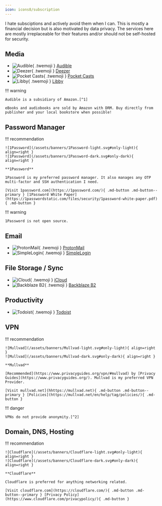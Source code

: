 ```yaml
---
icon: icons8/subscription
---
```


I hate subsciptions and actively avoid them when I can. This is mostly a financial decision but is also motivated by data privacy. The services here are mostly irreplaceable for their features and/or should not be self-hosted for security.

## Media

<div class="grid cards" markdown>

- ![Audible](/assets/logos/Audible.png){ .twemoji } [Audible](https://www.audible.com/)
- ![Deezer](/assets/logos/Deezer.svg){ .twemoji } [Deezer](https://www.deezer.com)
- ![Pocket Casts](/assets/logos/Pocket-Casts.svg){ .twemoji } [Pocket Casts](https://pocketcasts.com/)
- ![Libby](/assets/logos/Libby.png){ .twemoji } [Libby](https://libbyapp.com)

</div>

!!! warning

    Audible is a subsidiary of Amazon.[^1]   
    
    eBooks and audiobooks are sold by Amazon with DRM. Buy directly from publisher and your local bookstore when possible!

## Password Manager

!!! recommendation

    ![1Password](/assets/banners/1Password-light.svg#only-light){ align=right }
    ![1Password](/assets/banners/1Password-dark.svg#only-dark){ align=right }

    **1Password**

    1Password is my preferred password manager. It also manages any OTP multi-factor and SSH authentication I need.

    [Visit 1password.com](https://1password.com/){ .md-button .md-button--primary } [1Password White Paper](https://1passwordstatic.com/files/security/1password-white-paper.pdf){ .md-button }

!!! warning

    1Password is not open source.

## Email

<div class="grid cards" markdown>

- ![ProtonMail](/assets/logos/ProtonMail.svg){ .twemoji } [ProtonMail](https://protonmail.com/)
- ![SimpleLogin](/assets/logos/SimpleLogin.svg){ .twemoji } [SimpleLogin](https://simplelogin.io/)

</div>

## File Storage / Sync

<div class="grid cards" markdown>

- ![iCloud](/assets/logos/iCloud.png){ .twemoji } [iCloud](https://www.icloud.com/)
- ![Backblaze B2](/assets/logos/Backblaze.svg){ .twemoji } [Backblaze B2](https://www.backblaze.com/b2/cloud-storage.html)

</div>

## Productivity

<div class="grid cards" markdown>

- ![Todoist](/assets/logos/Todoist.svg){ .twemoji } [Todoist](https://todoist.com/)

</div>

## VPN

!!! recommendation

    ![Mullvad](/assets/banners/Mullvad-light.svg#only-light){ align=right }
    ![Mullvad](/assets/banners/Mullvad-dark.svg#only-dark){ align=right }

    **Mullvad**

    [Recommended](https://www.privacyguides.org/vpn/#mullvad) by [Privacy Guides](https://www.privacyguides.org/). Mullvad is my preferred VPN Provider.

    [Visit mullvad.net](hhttps://mullvad.net){ .md-button .md-button--primary } [Policies](https://mullvad.net/en/help/tag/policies/){ .md-button }

!!! danger

    VPNs do not provide anonymity.[^2]
  
## Domain, DNS, Hosting

!!! recommendation

    ![Cloudflare](/assets/banners/Cloudflare-light.svg#only-light){ align=right }
    ![Cloudflare](/assets/banners/Cloudflare-dark.svg#only-dark){ align=right }

    **Cloudflare**

    Cloudflare is preferred for anything networking related. 

    [Visit cloudflare.com](https://cloudflare.com/){ .md-button .md-button--primary } [Privacy Policy](https://www.cloudflare.com/privacypolicy/){ .md-button }

[^1]: [Richard Stallman: Reasons not to buy from Amazon](https://stallman.org/amazon.html)
[^2]: [Privacy Guides: VPN Overview](https://www.privacyguides.org/vpn/#vpn-overview)